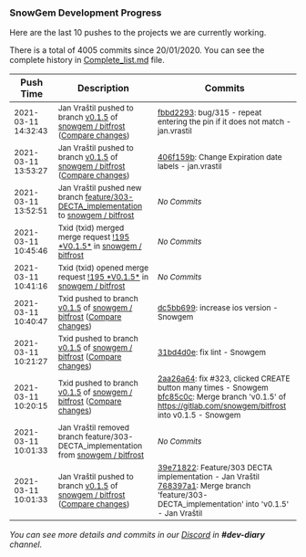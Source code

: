 
### SnowGem Development Progress

Here are the last 10 pushes to the projects we are currently working.

There is a total of 4005 commits since 20/01/2020. You can see the complete history in
 [Complete_list.md](Complete_list.md) file.

| Push Time | Description | Commits |
| --- | --- | --- |
| <sub>2021-03-11 14:32:43</sub> | <sub>Jan Vraštil pushed to branch [v0\.1\.5](https://gitlab.com/snowgem/bitfrost/commits/v0.1.5) of [snowgem / bitfrost](https://gitlab.com/snowgem/bitfrost) ([Compare changes](https://gitlab.com/snowgem/bitfrost/compare/406f159b3c74461550f8cee22569420026145acb...fbbd229356a9e4c4797ebf3f343dc29a6f511dc3))</sub> | <sub>[fbbd2293](https://gitlab.com/snowgem/bitfrost/-/commit/fbbd229356a9e4c4797ebf3f343dc29a6f511dc3): bug/315 - repeat entering the pin if it does not match - jan.vrastil</sub> |
| <sub>2021-03-11 13:53:27</sub> | <sub>Jan Vraštil pushed to branch [v0\.1\.5](https://gitlab.com/snowgem/bitfrost/commits/v0.1.5) of [snowgem / bitfrost](https://gitlab.com/snowgem/bitfrost) ([Compare changes](https://gitlab.com/snowgem/bitfrost/compare/dc5bb699124601b72f20efd6c363433477a93d5d...406f159b3c74461550f8cee22569420026145acb))</sub> | <sub>[406f159b](https://gitlab.com/snowgem/bitfrost/-/commit/406f159b3c74461550f8cee22569420026145acb): Change Expiration date labels - jan.vrastil</sub> |
| <sub>2021-03-11 13:52:51</sub> | <sub>Jan Vraštil pushed new branch [feature/303\-DECTA\_implementation](https://gitlab.com/snowgem/bitfrost/commits/feature/303-DECTA_implementation) to [snowgem / bitfrost](https://gitlab.com/snowgem/bitfrost)</sub> | <sub>_No Commits_</sub> |
| <sub>2021-03-11 10:45:46</sub> | <sub>Txid (txid) merged merge request [\!195 \*V0\.1\.5\*](https://gitlab.com/snowgem/bitfrost/-/merge_requests/195) in [snowgem / bitfrost](https://gitlab.com/snowgem/bitfrost)</sub> | <sub>_No Commits_</sub> |
| <sub>2021-03-11 10:41:16</sub> | <sub>Txid (txid) opened merge request [\!195 \*V0\.1\.5\*](https://gitlab.com/snowgem/bitfrost/-/merge_requests/195) in [snowgem / bitfrost](https://gitlab.com/snowgem/bitfrost)</sub> | <sub>_No Commits_</sub> |
| <sub>2021-03-11 10:40:47</sub> | <sub>Txid pushed to branch [v0\.1\.5](https://gitlab.com/snowgem/bitfrost/commits/v0.1.5) of [snowgem / bitfrost](https://gitlab.com/snowgem/bitfrost) ([Compare changes](https://gitlab.com/snowgem/bitfrost/compare/31bd4d0edfa699da38842ad3f40b45307a288b2e...dc5bb699124601b72f20efd6c363433477a93d5d))</sub> | <sub>[dc5bb699](https://gitlab.com/snowgem/bitfrost/-/commit/dc5bb699124601b72f20efd6c363433477a93d5d): increase ios version - Snowgem</sub> |
| <sub>2021-03-11 10:21:27</sub> | <sub>Txid pushed to branch [v0\.1\.5](https://gitlab.com/snowgem/bitfrost/commits/v0.1.5) of [snowgem / bitfrost](https://gitlab.com/snowgem/bitfrost) ([Compare changes](https://gitlab.com/snowgem/bitfrost/compare/bfc85c0c854834858f2ada4050c31d67d754ab58...31bd4d0edfa699da38842ad3f40b45307a288b2e))</sub> | <sub>[31bd4d0e](https://gitlab.com/snowgem/bitfrost/-/commit/31bd4d0edfa699da38842ad3f40b45307a288b2e): fix lint - Snowgem</sub> |
| <sub>2021-03-11 10:20:15</sub> | <sub>Txid pushed to branch [v0\.1\.5](https://gitlab.com/snowgem/bitfrost/commits/v0.1.5) of [snowgem / bitfrost](https://gitlab.com/snowgem/bitfrost) ([Compare changes](https://gitlab.com/snowgem/bitfrost/compare/768397a150d321d99cc1c5ee916b488a3283439c...bfc85c0c854834858f2ada4050c31d67d754ab58))</sub> | <sub>[2aa26a64](https://gitlab.com/snowgem/bitfrost/-/commit/2aa26a641efe23ea6e96e923f0e88c2efe69fab6): fix #323, clicked CREATE button many times - Snowgem<br>[bfc85c0c](https://gitlab.com/snowgem/bitfrost/-/commit/bfc85c0c854834858f2ada4050c31d67d754ab58): Merge branch 'v0.1.5' of https://gitlab.com/snowgem/bitfrost into v0.1.5 - Snowgem</sub> |
| <sub>2021-03-11 10:01:33</sub> | <sub>Jan Vraštil removed branch feature/303-DECTA_implementation from [snowgem / bitfrost](https://gitlab.com/snowgem/bitfrost)</sub> | <sub>_No Commits_</sub> |
| <sub>2021-03-11 10:01:33</sub> | <sub>Jan Vraštil pushed to branch [v0\.1\.5](https://gitlab.com/snowgem/bitfrost/commits/v0.1.5) of [snowgem / bitfrost](https://gitlab.com/snowgem/bitfrost) ([Compare changes](https://gitlab.com/snowgem/bitfrost/compare/9788f935cac7fa795300cbfa604351fce93a8906...768397a150d321d99cc1c5ee916b488a3283439c))</sub> | <sub>[39e71822](https://gitlab.com/snowgem/bitfrost/-/commit/39e71822792ed3cd1c4e84ecbcaf69190cc1ec0e): Feature/303 DECTA implementation - Jan Vraštil<br>[768397a1](https://gitlab.com/snowgem/bitfrost/-/commit/768397a150d321d99cc1c5ee916b488a3283439c): Merge branch 'feature/303-DECTA_implementation' into 'v0.1.5' - Jan Vraštil</sub> |

_You can see more details and commits in our [Discord](https://discord.gg/zumGnbg) in **#dev-diary** channel._
